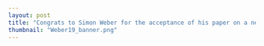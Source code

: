 ```yaml
---
layout: post
title: "Congrats to Simon Weber for the acceptance of his paper on a new local grid score for individual spikes of grid cells."
thumbnail: "Weber19_banner.png"
---
```

 
